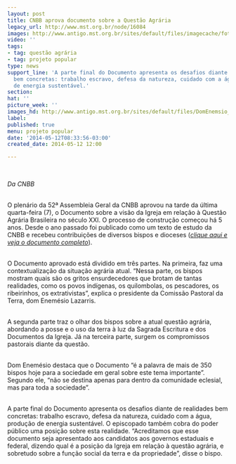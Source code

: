 ```yaml
---
layout: post
title: CNBB aprova documento sobre a Questão Agrária
legacy_url: http://www.mst.org.br/node/16084
images: http://www.antigo.mst.org.br/sites/default/files/imagecache/foto_destaque/DomEnemsio_Divulgacao.JPG
video: ''
tags:
- tag: questão agrária
- tag: projeto popular
type: news
support_line: 'A parte final do Documento apresenta os desafios diante de realidades
  bem concretas: trabalho escravo, defesa da natureza, cuidado com a água, produção
  de energia sustentável.'
section: 
hat: ''
picture_week: ''
images_hd: http://www.antigo.mst.org.br/sites/default/files/DomEnemsio_Divulgacao.JPG
label: 
published: true
menu: projeto popular
date: '2014-05-12T08:33:56-03:00'
created_date: 2014-05-12 12:00

---
```

<p class="MsoNormal">&nbsp;</p><p class="MsoNormal"><o:p><em>Da CNBB&nbsp;</em></o:p></p><p class="MsoNormal"><br>O plenário da 52ª Assembleia Geral da CNBB aprovou na tarde da última quarta-feira (7), o Documento sobre a visão da Igreja em relação à Questão Agrária Brasileira no século XXI. O processo de construção começou há 5 anos. Desde o ano passado foi publicado como um texto de estudo da CNBB e recebeu contribuições de diversos bispos e dioceses (<em><a href="http://file:///C:/Documents%20and%20Settings/assessoria/Meus%20documentos/Downloads/Quest%C3%A3o%20agr%C3%A1ria%2052%20AG%20CNBB%20final.pdf">clique aqui e veja o documento completo</a></em>).</p><p class="MsoNormal"><br>O Documento aprovado está dividido em três partes. Na primeira, faz uma contextualização da situação agrária atual. “Nessa parte, os bispos mostram quais são os gritos ensurdecedores que brotam de tantas realidades, como os povos indígenas, os quilombolas, os pescadores, os ribeirinhos, os extrativistas”, explica o presidente da Comissão Pastoral da Terra, dom Enemésio Lazarris.</p><p class="MsoNormal"><br>A segunda parte traz o olhar dos bispos sobre a atual questão agrária, abordando a posse e o uso da terra à luz da Sagrada Escritura e dos Documentos da Igreja. Já na terceira parte, surgem os compromissos pastorais diante da questão.</p><p class="MsoNormal"><br>Dom Enemésio destaca que o Documento “é a palavra de mais de 350 bispos hoje para a sociedade em geral sobre este tema importante”. Segundo ele, “não se destina apenas para dentro da comunidade eclesial, mas para toda a sociedade”.</p><p class="MsoNormal"><br>A parte final do Documento apresenta os desafios diante de realidades bem concretas: trabalho escravo, defesa da natureza, cuidado com a água, produção de energia sustentável. O episcopado também cobra do poder público uma posição sobre esta realidade. “Acreditamos que esse documento seja apresentado aos candidatos aos governos estaduais e federal, dizendo qual é a posição da Igreja em relação à questão agrária, e sobretudo sobre a função social da terra e da propriedade”, disse o bispo.</p><p class="MsoNormal">&nbsp;</p>
